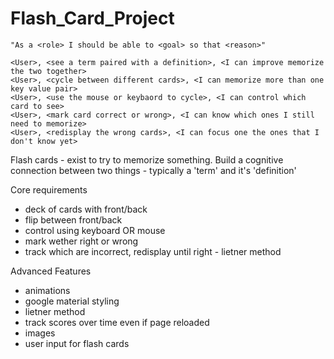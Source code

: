# Flash_Card_Project



```
"As a <role> I should be able to <goal> so that <reason>"

<User>, <see a term paired with a definition>, <I can improve memorize the two together>
<User>, <cycle between different cards>, <I can memorize more than one key value pair>
<User>, <use the mouse or keybaord to cycle>, <I can control which card to see>
<User>, <mark card correct or wrong>, <I can know which ones I still need to memorize>
<User>, <redisplay the wrong cards>, <I can focus one the ones that I don't know yet>
```

Flash cards - exist to try to memorize something.
Build a cognitive connection between two things - typically a 'term' and it's 'definition'

Core requirements
- deck of cards with front/back
- flip between front/back
- control using keyboard OR mouse
- mark wether right or wrong
- track which are incorrect, redisplay until right - lietner method

Advanced Features
- animations
- google material styling
- lietner method
- track scores over time even if page reloaded
- images
- user input for flash cards
